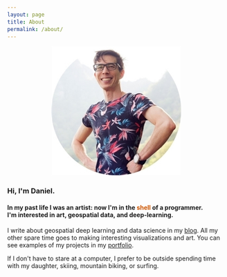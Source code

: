 ```yaml
---
layout: page
title: About
permalink: /about/
---
```


<p align="center">
  <img width="300" src="/assets/images/self-portrait.jpg" />
</p>

### Hi, I'm Daniel.
#### In my past life I was an artist: now I'm in the <span style="color:#CC5500">shell</span> of a programmer. <br>I'm interested in art, geospatial data, and deep-learning.
 
I write about geospatial deep learning and data science in my [blog](https://danielhoshizaki.com/blog/). All my other spare time goes to making interesting visualizations and art. You can see examples of my projects in my [portfolio](https://danielhoshizaki.com/).
 
If I don't have to stare at a computer, I prefer to be outside spending time with my daughter, skiing, mountain biking, or surfing.
